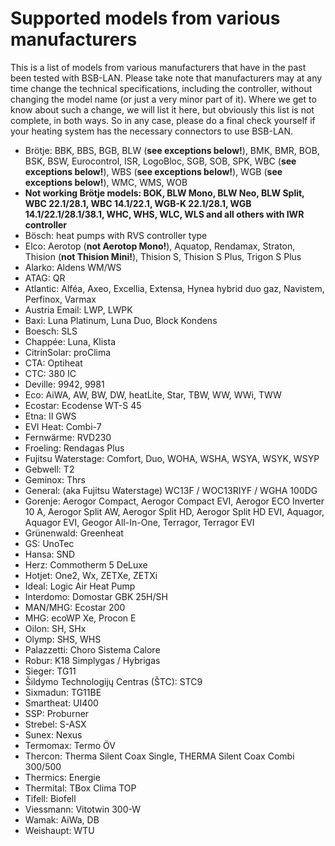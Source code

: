 # Supported models from various manufacturers

This is a list of models from various manufacturers that have in the past been tested with BSB-LAN. Please take note that manufacturers may at any time change the technical specifications, including the controller, without changing the model name (or just a very minor part of it). Where we get to know about such a change, we will list it here, but obviously this list is not complete, in both ways. So in any case, please do a final check yourself if your heating system has the necessary connectors to use BSB-LAN.

- Brötje: BBK, BBS, BGB, BLW (**see exceptions below!**), BMK, BMR, BOB, BSK, BSW, Eurocontrol, ISR, LogoBloc, SGB, SOB, SPK, WBC (**see exceptions below!**), WBS (**see exceptions below!**), WGB (**see exceptions below!**), WMC, WMS, WOB
- **Not working Brötje models: BOK, BLW Mono, BLW Neo, BLW Split, WBC 22.1/28.1, WBC 14.1/22.1, WGB-K 22.1/28.1, WGB 14.1/22.1/28.1/38.1, WHC, WHS, WLC, WLS and all others with IWR controller**  
- Bösch: heat pumps with RVS controller type
- Elco: Aerotop (**not Aerotop Mono!**), Aquatop, Rendamax, Straton, Thision (**not Thision Mini!**), Thision S, Thision S Plus, Trigon S Plus
- Alarko: Aldens WM/WS
- ATAG: QR
- Atlantic: Alféa, Axeo, Excellia, Extensa, Hynea hybrid duo gaz, Navistem, Perfinox, Varmax
- Austria Email: LWP, LWPK
- Baxi: Luna Platinum, Luna Duo, Block Kondens
- Boesch: SLS
- Chappée: Luna, Klista
- CitrinSolar: proClima
- CTA: Optiheat
- CTC: 380 IC
- Deville: 9942, 9981
- Eco: AiWA, AW, BW, DW, heatLite, Star, TBW, WW, WWi, TWW
- Ecostar: Ecodense WT-S 45
- Etna: II GWS
- EVI Heat: Combi-7
- Fernwärme: RVD230
- Froeling: Rendagas Plus
- Fujitsu Waterstage: Comfort, Duo, WOHA, WSHA, WSYA, WSYK, WSYP
- Gebwell: T2
- Geminox: Thrs
- General: (aka Fujitsu Waterstage) WC13F / WOC13RIYF / WGHA 100DG
- Gorenje: Aerogor Compact, Aerogor Compact EVI, Aerogor ECO Inverter 10 A, Aerogor Split AW, Aerogor Split HD, Aerogor Split HD EVI, Aquagor, Aquagor EVI, Geogor All-In-One, Terragor, Terragor EVI
- Grünenwald: Greenheat
- GS: UnoTec
- Hansa: SND
- Herz: Commotherm 5 DeLuxe
- Hotjet: One2, Wx, ZETXe, ZETXi
- Ideal: Logic Air Heat Pump
- Interdomo: Domostar GBK 25H/SH
- MAN/MHG: Ecostar 200
- MHG: ecoWP Xe, Procon E
- Oilon: SH, SHx
- Olymp: SHS, WHS
- Palazzetti: Choro Sistema Calore
- Robur: K18 Simplygas / Hybrigas
- Sieger: TG11
- Šildymo Technologijų Centras (ŠTC): STC9
- Sixmadun: TG11BE
- Smartheat: UI400
- SSP: Proburner
- Strebel: S-ASX
- Sunex: Nexus
- Termomax: Termo ÖV
- Thercon: Therma Silent Coax Single, THERMA Silent Coax Combi 300/500
- Thermics: Energie
- Thermital: TBox Clima TOP
- Tifell: Biofell
- Viessmann: Vitotwin 300-W
- Wamak: AiWa, DB
- Weishaupt: WTU
